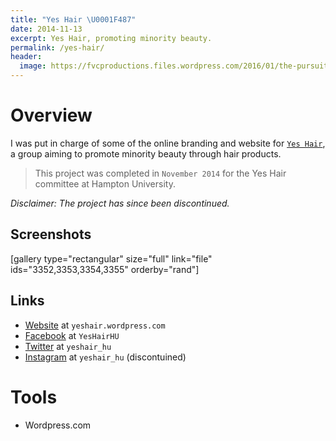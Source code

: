 ```yaml
---
title: "Yes Hair \U0001F487"
date: 2014-11-13
excerpt: Yes Hair, promoting minority beauty.
permalink: /yes-hair/
header:
  image: https://fvcproductions.files.wordpress.com/2016/01/the-pursuit-of-knowledge-14.png
---
```

<h1 id="overview">Overview</h1>
<p class="intro">I was put in charge of some of the online branding and website for <code><a title="Yes Hair" href="https://yeshair.wordpress.com/" target="_blank">Yes Hair</a></code>, a group aiming to promote minority beauty through hair products.</p>
<blockquote><p>This project was completed in <code>November 2014</code> for the Yes Hair committee at Hampton University.</p></blockquote>
<p><em>Disclaimer: The project has since been discontinued.</em></p>
<h2 id="screenshots">Screenshots</h2>
<p>[gallery type="rectangular" size="full" link="file" ids="3352,3353,3354,3355" orderby="rand"]</p>
<h2 id="links">Links</h2>
<ul>
<li><a title="Yes Hair" href="https://yeshair.wordpress.com/" target="_blank">Website</a> at <code>yeshair.wordpress.com</code></li>
<li><a title="Yes Hair - Facebook" href="https://www.facebook.com/YesHairHU/" target="_blank">Facebook</a> at <code>YesHairHU</code></li>
<li><a title="Yes Hair - Twitter" href="https://twitter.com/yeshair_hu" target="_blank">Twitter</a> at <code>yeshair_hu</code></li>
<li><a title="Yes Hair - Instagram" href="https://instagram.com/yeshair_hu/" target="_blank">Instagram</a> at <code>yeshair_hu</code> (discontuined)</li>
</ul>
<h1 id="tools">Tools</h1>
<ul>
<li>Wordpress.com</li>
</ul>

